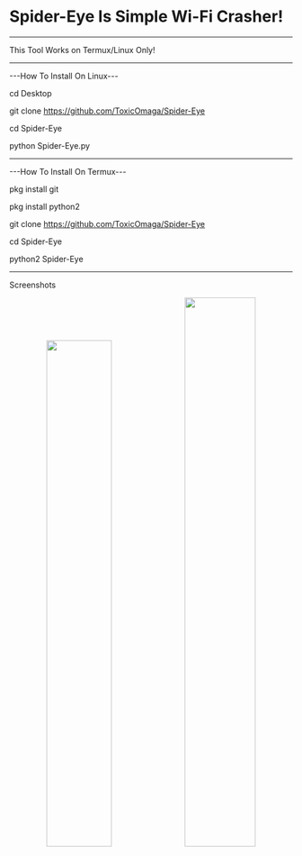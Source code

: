 # Spider-Eye Is Simple Wi-Fi Crasher!
____________________________________________________
This Tool Works on Termux/Linux Only!
____________________________________________________

---How To Install On Linux---

cd Desktop

git clone https://github.com/ToxicOmaga/Spider-Eye

cd Spider-Eye

python Spider-Eye.py

____________________________________________________

---How To Install On Termux---

pkg install git

pkg install python2

git clone https://github.com/ToxicOmaga/Spider-Eye

cd Spider-Eye

python2 Spider-Eye

____________________________________________________
Screenshots
<br>
<p align="center">
<img width="48%" src="https://github.com/Toxic-Omega/Spider-Eye/blob/master/Screenshot/Screenshot_1.png"/>
<img width="50%" src="https://github.com/Toxic-Omega/Spider-Eye/blob/master/Screenshot/Screenshot_2.png"/>
</p>
<br>
